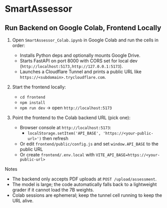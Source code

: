 # SmartAssessor

## Run Backend on Google Colab, Frontend Locally

1) Open `SmartAssessor_Colab.ipynb` in Google Colab and run the cells in order:
   - Installs Python deps and optionally mounts Google Drive.
   - Starts FastAPI on port 8000 with CORS set for local dev (`http://localhost:5173,http://127.0.0.1:5173`).
   - Launches a Cloudflare Tunnel and prints a public URL like `https://<subdomain>.trycloudflare.com`.

2) Start the frontend locally:
   - `cd frontend`
   - `npm install`
   - `npm run dev` → open `http://localhost:5173`

3) Point the frontend to the Colab backend URL (pick one):
   - Browser console at `http://localhost:5173`:
     - `localStorage.setItem('API_BASE', 'https://<your-public-url>')` then refresh
   - Or edit `frontend/public/config.js` and set `window.API_BASE` to the public URL
   - Or create `frontend/.env.local` with `VITE_API_BASE=https://<your-public-url>`

Notes
- The backend only accepts PDF uploads at `POST /upload/assessment`.
- The model is large; the code automatically falls back to a lightweight grader if it cannot load the 7B weights.
- Colab sessions are ephemeral; keep the tunnel cell running to keep the URL alive.
